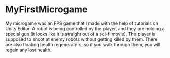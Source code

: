# MyFirstMicrogame
My microgame was an FPS game that I made with the help of tutorials on Unity Editor. A robot is being controlled by the player, and they are holding a special gun (it looks like it is straight out of a sci-fi movie). The player is supposed to shoot at enemy robots without getting killed by them. There are also floating health regenerators, so if you walk through them, you will regain any lost health. 
